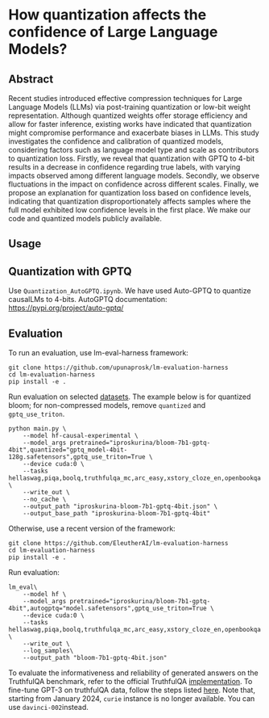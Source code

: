 # How quantization affects the confidence of Large Language Models?

## Abstract
Recent studies introduced effective compression techniques for Large Language Models (LLMs) via post-training quantization or low-bit weight representation. Although quantized weights offer storage efficiency and allow for faster inference, existing works have indicated that quantization might compromise performance and exacerbate biases in LLMs. This study investigates the confidence and calibration of quantized models, considering factors such as language model type and scale as contributors to quantization loss. Firstly, we reveal that quantization with GPTQ to 4-bit results in a decrease in confidence regarding true labels, with varying impacts observed among different language models. Secondly, we observe fluctuations in the impact on confidence across different scales. Finally, we propose an explanation for quantization loss based on confidence levels, indicating that quantization disproportionately affects samples where the full model exhibited low confidence levels in the first place. We make our code and quantized models publicly available.

## Usage
## Quantization with GPTQ
Use ```Quantization_AutoGPTQ.ipynb```. We have used Auto-GPTQ to quantize causalLMs to 4-bits.
AutoGPTQ documentation: https://pypi.org/project/auto-gptq/ 

## Evaluation
To run an evaluation, use lm-eval-harness framework:
```
git clone https://github.com/upunaprosk/lm-evaluation-harness
cd lm-evaluation-harness
pip install -e .
```
Run evaluation on selected [datasets](https://github.com/upunaprosk/lm-evaluation-harness/blob/master/docs/task_table.md).
The example below is for quantized bloom; for non-compressed models, remove ```quantized``` and ```gptq_use_triton```.
```
python main.py \
    --model hf-causal-experimental \
    --model_args pretrained="iproskurina/bloom-7b1-gptq-4bit",quantized="gptq_model-4bit-128g.safetensors",gptq_use_triton=True \
    --device cuda:0 \
    --tasks hellaswag,piqa,boolq,truthfulqa_mc,arc_easy,xstory_cloze_en,openbookqa \
    --write_out \
    --no_cache \
    --output_path "iproskurina-bloom-7b1-gptq-4bit.json" \
    --output_base_path "iproskurina-bloom-7b1-gptq-4bit"
```
Otherwise, use a recent version of the framework:
```
git clone https://github.com/EleutherAI/lm-evaluation-harness
cd lm-evaluation-harness
pip install -e .
```
Run evaluation:
```
lm_eval\
    --model hf \
    --model_args pretrained="iproskurina/bloom-7b1-gptq-4bit",autogptq="model.safetensors",gptq_use_triton=True \
    --device cuda:0 \
    --tasks hellaswag,piqa,boolq,truthfulqa_mc,arc_easy,xstory_cloze_en,openbookqa \
    --write_out \
    --log_samples\
    --output_path "bloom-7b1-gptq-4bit.json"
```
To evaluate the informativeness and reliability of generated answers on the TruthfulQA benchmark, refer to the official TruthfulQA [implementation](https://github.com/sylinrl/TruthfulQA).
To fine-tune GPT-3 on truthfulQA data, follow the steps listed [here](https://github.com/sylinrl/TruthfulQA?tab=readme-ov-file#fine-tuning-gpt-3-for-evaluation).
Note that, starting from January 2024, ```curie``` instance is no longer available. You can use ```davinci-002```instead.
